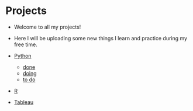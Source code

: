 # Projects
- Welcome to all my projects!
- Here I will be uploading some new things I learn and practice during my free time.
- [Python](https://github.com/JorgeLiako1998/Projects/tree/main/Python%20Projects)
    - [done](https://github.com/JorgeLiako1998/Projects/tree/main/Python%20Projects/done)
    - [doing](https://github.com/JorgeLiako1998/Projects/tree/main/Python%20Projects/doing)
    - [to do](https://github.com/JorgeLiako1998/Projects/tree/main/Python%20Projects/to%20do)

- [R](https://github.com/JorgeLiako1998/Projects/tree/main/R%20Project)

- [Tableau](https://github.com/JorgeLiako1998/Projects/tree/main/Tableau)

